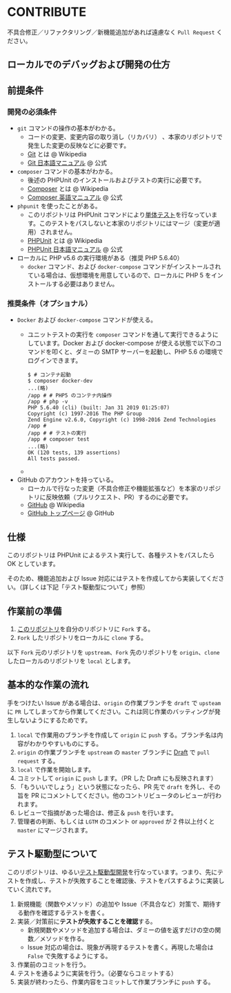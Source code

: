 # CONTRIBUTE

不具合修正／リファクタリング／新機能追加があれば遠慮なく `Pull Request` ください。

## ローカルでのデバッグおよび開発の仕方

## 前提条件

### 開発の必須条件

- `git` コマンドの操作の基本がわかる。
  - コードの変更、変更内容の取り消し（リカバリ） 、本家のリポジトリで発生した変更の反映などに必要です。
  - [Git](https://ja.wikipedia.org/wiki/Git) とは @ Wikipedia
  - [Git 日本語マニュアル](https://git-scm.com/book/ja/v2/%E4%BD%BF%E3%81%84%E5%A7%8B%E3%82%81%E3%82%8B-%E3%83%90%E3%83%BC%E3%82%B8%E3%83%A7%E3%83%B3%E7%AE%A1%E7%90%86%E3%81%AB%E9%96%A2%E3%81%97%E3%81%A6) @ 公式
- `composer` コマンドの基本がわかる。
  - 後述の PHPUnit のインストールおよびテストの実行に必要です。
  - [Composer](https://ja.wikipedia.org/wiki/Composer) とは @ Wikipedia
  - [Composer 英語マニュアル](https://getcomposer.org/doc/) @ 公式
- `phpunit` を使ったことがある。
  - このリポジトリは PHPUnit コマンドにより[単体テスト](https://ja.wikipedia.org/wiki/%E5%8D%98%E4%BD%93%E3%83%86%E3%82%B9%E3%83%88)を行なっています。このテストをパスしないと本家のリポジトリにはマージ（変更が適用）されません。
  - [PHPUnit](https://ja.wikipedia.org/wiki/PHPUnit) とは @ Wikipedia
  - [PHPUnit 日本語マニュアル](https://phpunit.readthedocs.io/ja/latest/) @ 公式
- ローカルに PHP v5.6 の実行環境がある（推奨 PHP 5.6.40）
  - `docker` コマンド、および `docker-compose` コマンドがインストールされている場合は、仮想環境を用意しているので、ローカルに PHP 5 をインストールする必要はありません。

### 推奨条件（オプショナル）

- `Docker` および `docker-compose` コマンドが使える。
  - ユニットテストの実行を `composer` コマンドを通して実行できるようにしています。Docker および docker-compose が使える状態で以下のコマンドを叩くと、ダミーの SMTP サーバーを起動し、PHP 5.6 の環境でログインできます。

    ```shellsession
    $ # コンテナ起動
    $ composer docker-dev
    ...(略)
    /app # # PHP5 のコンテナ内操作
    /app # php -v
    PHP 5.6.40 (cli) (built: Jan 31 2019 01:25:07)
    Copyright (c) 1997-2016 The PHP Group
    Zend Engine v2.6.0, Copyright (c) 1998-2016 Zend Technologies
    /app #
    /app # # テストの実行
    /app # composer test
    ...(略)
    OK (120 tests, 139 assertions)
    All tests passed.
    ```
  -
- GitHub のアカウントを持っている。
  - ローカルで行なった変更（不具合修正や機能拡張など）を本家のリポジトリに反映依頼（プルリクエスト、PR）するのに必要です。
  - [GitHub](https://ja.wikipedia.org/wiki/GitHub) @ Wikipedia
  - [GitHub トップページ](https://github.com/) @ GitHub


## 仕様

このリポジトリは PHPUnit によるテスト実行して、各種テストをパスしたら OK としています。

そのため、機能追加および Issue 対応にはテストを作成してから実装してください。（詳しくは下記「テスト駆動型について」参照）

## 作業前の準備

1. [このリポジトリ](https://github.com/KEINOS/auto-reply-sakura)を自分のリポジトリに `Fork` する。
2. `Fork` したリポジトリをローカルに `clone` する。

以下 `Fork` 元のリポジトリを `upstream`、`Fork` 先のリポジトリを `origin`、`clone` したローカルのリポジトリを `local` とします。

## 基本的な作業の流れ

手をつけたい Issue がある場合は、`origin` の作業ブランチを `draft` で `upsteam` に `PR` してしまってから作業してください。これは同じ作業のバッティングが発生しないようにするためです。

1. `local` で作業用のブランチを作成して `origin` に `push` する。ブランチ名は内容がわかりやすいものにする。
2. `origin` の作業ブランチを `upstream` の `master` ブランチに [Draft](https://github.blog/jp/2019-02-19-introducing-draft-pull-requests/) で `pull request` する。
3. `local` で作業を開始します。
4. コミットして `origin` に `push` します。（PR した Draft にも反映されます）
5. 「もういいでしょう」という状態になったら、PR 先で `draft` を外し、その旨を PR にコメントしてください。他のコントリビュータのレビューが行われます。
6. レビューで指摘があった場合は、修正＆ `push` を行います。
7. 管理者の判断、もしくは `LGTM` のコメント or `approved` が 2 件以上付くと `master` にマージされます。

## テスト駆動型について

このリポジトリは、ゆるい[テスト駆動型開発](https://ja.wikipedia.org/wiki/%E3%83%86%E3%82%B9%E3%83%88%E9%A7%86%E5%8B%95%E9%96%8B%E7%99%BA)を行なっています。つまり、先にテストを作成し、テストが失敗することを確認後、テストをパスするように実装していく流れです。

1. 新規機能（関数やメソッド）の追加や Issue（不具合など）対策で、期待する動作を確認するテストを書く。
2. 実装／対策前に**テストが失敗することを確認**する。
    - 新規関数やメソッドを追加する場合は、ダミーの値を返すだけの空の関数／メソッドを作る。
    - Issue 対応の場合は、現象が再現するテストを書く。再現した場合は `False` で失敗するようにする。
3. 作業前のコミットを行う。
4. テストを通るように実装を行う。（必要ならコミットする）
5. 実装が終わったら、作業内容をコミットして作業ブランチに `push` する。
